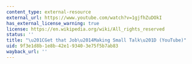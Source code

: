 ```yaml
---
content_type: external-resource
external_url: https://www.youtube.com/watch?v=1gjfhZuDOkI
has_external_license_warning: true
license: https://en.wikipedia.org/wiki/All_rights_reserved
status: ''
title: "\u201CGet that Job\u2014Making Small Talk\u201D (YouTube)"
uid: 9f3e1d8b-1e8b-42e1-9340-3e75f5b7ab83
wayback_url: ''
---
```

